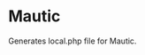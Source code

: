 # Mautic
Generates local.php file for Mautic.
<!--TOC-->
<!--ENDTOC-->

<!--ROLEVARS-->
<!--ENDROLEVARS-->

